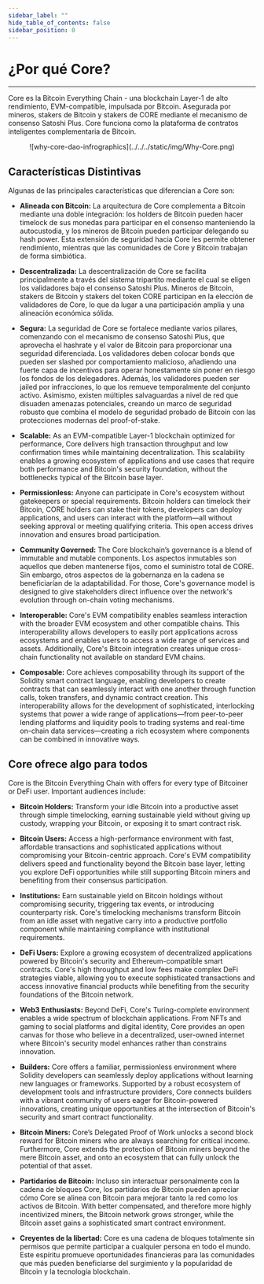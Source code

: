 ```yaml
---
sidebar_label: ""
hide_table_of_contents: false
sidebar_position: 0
---
```


# ¿Por qué Core?

---

Core es la Bitcoin Everything Chain - una blockchain Layer-1 de alto rendimiento, EVM-compatible, impulsada por Bitcoin. Asegurada por mineros, stakers de Bitcoin y stakers de CORE mediante el mecanismo de consenso Satoshi Plus. Core funciona como la plataforma de contratos inteligentes complementaria de Bitcoin.

<p align="center">
![why-core-dao-infrographics](../../../static/img/Why-Core.png)
</p>

## Características Distintivas

Algunas de las principales características que diferencian a Core son:

- **Alineada con Bitcoin:** La arquitectura de Core complementa a Bitcoin mediante una doble integración: los holders de Bitcoin pueden hacer timelock de sus monedas para participar en el consenso manteniendo la autocustodia, y los mineros de Bitcoin pueden participar delegando su hash power. Esta extensión de seguridad hacia Core les permite obtener rendimiento, mientras que las comunidades de Core y Bitcoin trabajan de forma simbiótica.

- **Descentralizada:** La descentralización de Core se facilita principalmente a través del sistema tripartito mediante el cual se eligen los validadores bajo el consenso Satoshi Plus. Mineros de Bitcoin, stakers de Bitcoin y stakers del token CORE participan en la elección de validadores de Core, lo que da lugar a una participación amplia y una alineación económica sólida.

- **Segura:** La seguridad de Core se fortalece mediante varios pilares, comenzando con el mecanismo de consenso Satoshi Plus, que aprovecha el hashrate y el valor de Bitcoin para proporcionar una seguridad diferenciada. Los validadores deben colocar bonds que pueden ser slashed por comportamiento malicioso, añadiendo una fuerte capa de incentivos para operar honestamente sin poner en riesgo los fondos de los delegadores. Además, los validadores pueden ser jailed por infracciones, lo que los remueve temporalmente del conjunto activo. Asimismo, existen múltiples salvaguardas a nivel de red que disuaden amenazas potenciales, creando un marco de seguridad robusto que combina el modelo de seguridad probado de Bitcoin con las protecciones modernas del proof-of-stake.

- **Scalable:** As an EVM-compatible Layer-1 blockchain optimized for performance, Core delivers high transaction throughput and low confirmation times while maintaining decentralization. This scalability enables a growing ecosystem of applications and use cases that require both performance and Bitcoin's security foundation, without the bottlenecks typical of the Bitcoin base layer.

- **Permissionless:** Anyone can participate in Core's ecosystem without gatekeepers or special requirements. Bitcoin holders can timelock their Bitcoin, CORE holders can stake their tokens, developers can deploy applications, and users can interact with the platform—all without seeking approval or meeting qualifying criteria. This open access drives innovation and ensures broad participation.

- **Community Governed:** The Core blockchain’s governance is a blend of immutable and mutable components. Los aspectos inmutables son aquellos que deben mantenerse fijos, como el suministro total de CORE. Sin embargo, otros aspectos de la gobernanza en la cadena se beneficiarían de la adaptabilidad. For those, Core's governance model is designed to give stakeholders direct influence over the network's evolution through on-chain voting mechanisms.

- **Interoperable:** Core's EVM compatibility enables seamless interaction with the broader EVM ecosystem and other compatible chains. This interoperability allows developers to easily port applications across ecosystems and enables users to access a wide range of services and assets. Additionally, Core's Bitcoin integration creates unique cross-chain functionality not available on standard EVM chains.

- **Composable:** Core achieves composability through its support of the Solidity smart contract language, enabling developers to create contracts that can seamlessly interact with one another through function calls, token transfers, and dynamic contract creation. This interoperability allows for the development of sophisticated, interlocking systems that power a wide range of applications—from peer-to-peer lending platforms and liquidity pools to trading systems and real-time on-chain data services—creating a rich ecosystem where components can be combined in innovative ways.

## Core ofrece algo para todos

Core is the Bitcoin Everything Chain with offers for every type of Bitcoiner or DeFi user. Important audiences include:

- **Bitcoin Holders:** Transform your idle Bitcoin into a productive asset through simple timelocking, earning sustainable yield without giving up custody, wrapping your Bitcoin, or exposing it to smart contract risk.

- **Bitcoin Users:** Access a high-performance environment with fast, affordable transactions and sophisticated applications without compromising your Bitcoin-centric approach. Core's EVM compatibility delivers speed and functionality beyond the Bitcoin base layer, letting you explore DeFi opportunities while still supporting Bitcoin miners and benefiting from their consensus participation.

- **Institutions:** Earn sustainable yield on Bitcoin holdings without compromising security, triggering tax events, or introducing counterparty risk. Core's timelocking mechanisms transform Bitcoin from an idle asset with negative carry into a productive portfolio component while maintaining compliance with institutional requirements.

- **DeFi Users:** Explore a growing ecosystem of decentralized applications powered by Bitcoin's security and Ethereum-compatible smart contracts. Core's high throughput and low fees make complex DeFi strategies viable, allowing you to execute sophisticated transactions and access innovative financial products while benefiting from the security foundations of the Bitcoin network.

- **Web3 Enthusiasts:** Beyond DeFi, Core's Turing-complete environment enables a wide spectrum of blockchain applications. From NFTs and gaming to social platforms and digital identity, Core provides an open canvas for those who believe in a decentralized, user-owned internet where Bitcoin's security model enhances rather than constrains innovation.

- **Builders:** Core offers a familiar, permissionless environment where Solidity developers can seamlessly deploy applications without learning new languages or frameworks. Supported by a robust ecosystem of development tools and infrastructure providers, Core connects builders with a vibrant community of users eager for Bitcoin-powered innovations, creating unique opportunities at the intersection of Bitcoin's security and smart contract functionality.

- **Bitcoin Miners:** Core’s Delegated Proof of Work unlocks a second block reward for Bitcoin miners who are always searching for critical income. Furthermore, Core extends the protection of Bitcoin miners beyond the mere Bitcoin asset, and onto an ecosystem that can fully unlock the potential of that asset.

- **Partidarios de Bitcoin:** Incluso sin interactuar personalmente con la cadena de bloques Core, los partidarios de Bitcoin pueden apreciar cómo Core se alinea con Bitcoin para mejorar tanto la red como los activos de Bitcoin. With better compensated, and therefore more highly incentivized miners, the Bitcoin network grows stronger, while the Bitcoin asset gains a sophisticated smart contract environment.

- **Creyentes de la libertad:** Core es una cadena de bloques totalmente sin permisos que permite participar a cualquier persona en todo el mundo. Este espíritu promueve oportunidades financieras para las comunidades que más pueden beneficiarse del surgimiento y la popularidad de Bitcoin y la tecnología blockchain.